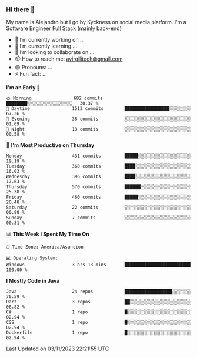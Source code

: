 ### Hi there 👋

My name is Alejandro but I go by Kyckness on social media platform. I'm a Software Engineer Full Stack (mainly back-end)


- 🔭 I’m currently working on ...
- 🌱 I’m currently learning ...
- 👯 I’m looking to collaborate on ...
- 📫 How to reach me: avirgilitech@gmail.com
- 😄 Pronouns: ...
- ⚡ Fun fact: ...
  
<!--START_SECTION:waka-->
**I'm an Early 🐤** 

```text
🌞 Morning                682 commits         ████████░░░░░░░░░░░░░░░░░   30.37 % 
🌆 Daytime                1513 commits        █████████████████░░░░░░░░   67.36 % 
🌃 Evening                38 commits          ░░░░░░░░░░░░░░░░░░░░░░░░░   01.69 % 
🌙 Night                  13 commits          ░░░░░░░░░░░░░░░░░░░░░░░░░   00.58 % 
```
📅 **I'm Most Productive on Thursday** 

```text
Monday                   431 commits         █████░░░░░░░░░░░░░░░░░░░░   19.19 % 
Tuesday                  360 commits         ████░░░░░░░░░░░░░░░░░░░░░   16.03 % 
Wednesday                396 commits         ████░░░░░░░░░░░░░░░░░░░░░   17.63 % 
Thursday                 570 commits         ██████░░░░░░░░░░░░░░░░░░░   25.38 % 
Friday                   460 commits         █████░░░░░░░░░░░░░░░░░░░░   20.48 % 
Saturday                 22 commits          ░░░░░░░░░░░░░░░░░░░░░░░░░   00.98 % 
Sunday                   7 commits           ░░░░░░░░░░░░░░░░░░░░░░░░░   00.31 % 
```


📊 **This Week I Spent My Time On** 

```text
🕑︎ Time Zone: America/Asuncion

💻 Operating System: 
Windows                  3 hrs 13 mins       █████████████████████████   100.00 % 
```

**I Mostly Code in Java** 

```text
Java                     24 repos            ██████████████████░░░░░░░   70.59 % 
Dart                     3 repos             ██░░░░░░░░░░░░░░░░░░░░░░░   08.82 % 
C#                       1 repo              █░░░░░░░░░░░░░░░░░░░░░░░░   02.94 % 
CSS                      1 repo              █░░░░░░░░░░░░░░░░░░░░░░░░   02.94 % 
Dockerfile               1 repo              █░░░░░░░░░░░░░░░░░░░░░░░░   02.94 % 
```




 Last Updated on 03/11/2023 22:21:55 UTC
<!--END_SECTION:waka-->
